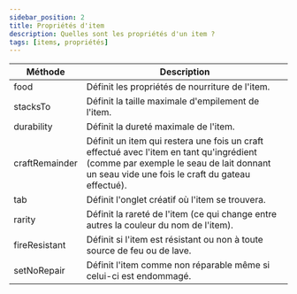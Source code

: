 ```yaml
---
sidebar_position: 2
title: Propriétés d'item
description: Quelles sont les propriétés d'un item ?
tags: [items, propriétés]
---
```


| Méthode | Description |
|-----|-----|
| food | Définit les propriétés de nourriture de l'item. |
| stacksTo | Définit la taille maximale d'empilement de l'item. |
| durability | Définit la dureté maximale de l'item. |
| craftRemainder | Définit un item qui restera une fois un craft effectué avec l'item en tant qu'ingrédient (comme par exemple le seau de lait donnant un seau vide une fois le craft du gateau effectué). |
| tab | Définit l'onglet créatif où l'item se trouvera. |
| rarity | Définit la rareté de l'item (ce qui change entre autres la couleur du nom de l'item). |
| fireResistant | Définit si l'item est résistant ou non à toute source de feu ou de lave. |
| setNoRepair | Définit l'item comme non réparable même si celui-ci est endommagé. |
